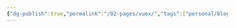 ```yaml
---
{"dg-publish":true,"permalink":"/02-pages/vuex/","tags":["personal/blog","program/frontend/vue3"]}
---
```


